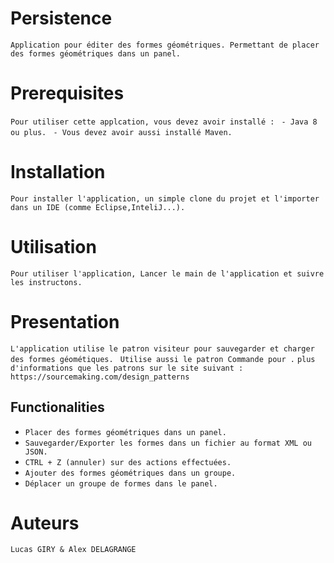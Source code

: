 # Persistence

``Application pour éditer des formes géométriques.
Permettant de placer des formes géométriques dans un panel.``

# Prerequisites
``Pour utiliser cette applcation, vous devez avoir installé :``
`` - Java 8 ou plus.``
`` - Vous devez avoir aussi installé Maven.``

# Installation
``Pour installer l'application, un simple clone du projet et l'importer dans un IDE (comme Eclipse,InteliJ...).``

# Utilisation
``Pour utiliser l'application, Lancer le main de l'application et suivre les instructons.``

# Presentation
``L'application utilise le patron visiteur pour sauvegarder et charger des formes géométiques.``
`` Utilise aussi le patron Commande pour .``
``plus d'informations que les patrons sur le site suivant : https://sourcemaking.com/design_patterns``

## Functionalities
* ``Placer des formes géométriques dans un panel.``
* ``Sauvegarder/Exporter les formes dans un fichier au format XML ou JSON.``
* ``CTRL + Z (annuler) sur des actions effectuées.``
* ``Ajouter des formes géométriques dans un groupe.``
* ``Déplacer un groupe de formes dans le panel.``

# Auteurs
``Lucas GIRY & Alex DELAGRANGE``
